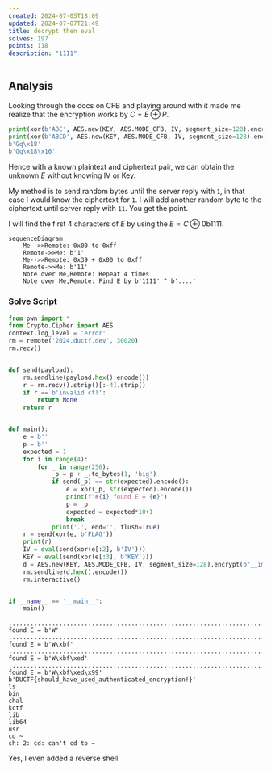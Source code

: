 ```yaml
---
created: 2024-07-05T18:09
updated: 2024-07-07T21:49
title: decrypt then eval
solves: 197
points: 118
description: "1111"
---
```


## Analysis
Looking through the docs on CFB and playing around with it made me realize that the encryption works by $C=E\oplus P$.

```python
print(xor(b'ABC', AES.new(KEY, AES.MODE_CFB, IV, segment_size=128).encrypt(b'ABC')))
print(xor(b'ABCD', AES.new(KEY, AES.MODE_CFB, IV, segment_size=128).encrypt(b'ABCD')))
b'Gq\x18'
b'Gq\x18\x16'
```

Hence with a known plaintext and ciphertext pair, we can obtain the unknown $E$ without knowing IV or Key.

My method is to send random bytes until the server reply with `1`, in that case I would know the ciphertext for `1`. I will add another random byte to the ciphertext until server reply with `11`. You get the point.

I will find the first 4 characters of $E$ by using the $E=C\oplus \text{0b1111}$.

```mermaid
sequenceDiagram
    Me-->>Remote: 0x00 to 0xff
    Remote->>Me: b'1'
    Me-->>Remote: 0x39 + 0x00 to 0xff
    Remote->>Me: b'11'
    Note over Me,Remote: Repeat 4 times
    Note over Me,Remote: Find E by b'1111' ^ b'....'
```

### Solve Script

```python
from pwn import *
from Crypto.Cipher import AES
context.log_level = 'error'
rm = remote('2024.ductf.dev', 30020)
rm.recv()


def send(payload):
    rm.sendline(payload.hex().encode())
    r = rm.recv().strip()[:-4].strip()
    if r == b'invalid ct!':
        return None
    return r


def main():
    e = b''
    p = b''
    expected = 1
    for i in range(4):
        for _ in range(256):
            _p = p + _.to_bytes(1, 'big')
            if send(_p) == str(expected).encode():
                e = xor(_p, str(expected).encode())
                print(f"#{i} found E = {e}")
                p = _p
                expected = expected*10+1
                break
            print('.', end='', flush=True)
    r = send(xor(e, b'FLAG'))
    print(r)
    IV = eval(send(xor(e[:2], b'IV')))
    KEY = eval(send(xor(e[:3], b'KEY')))
    d = AES.new(KEY, AES.MODE_CFB, IV, segment_size=128).encrypt(b"__import__('os').system('sh')")
    rm.sendline(d.hex().encode())
    rm.interactive()


if __name__ == '__main__':
    main()
```

```
......................................................................................................#0 found E = b'W'
..............................................................................................................................................#1 found E = b'W\xbf'
............................................................................................................................................................................................................................#2 found E = b'W\xbf\xed'
........................................................................................................................................................................#3 found E = b'W\xbf\xed\x99'
b'DUCTF{should_have_used_authenticated_encryption!}'
ls
bin
chal
kctf
lib
lib64
usr
cd ~
sh: 2: cd: can't cd to ~
```

Yes, I even added a reverse shell.
